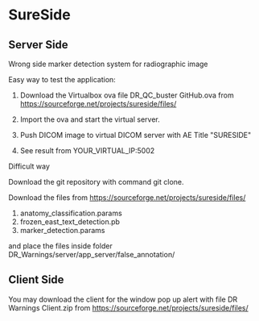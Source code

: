# SureSide

## Server Side

Wrong side marker detection system for radiographic image

Easy way to test the application:

1. Download the Virtualbox ova file DR_QC_buster GitHub.ova from  https://sourceforge.net/projects/sureside/files/
  
2. Import the ova and start the virtual server.

3. Push DICOM image to virtual DICOM server with AE Title "SURESIDE"

4. See result from YOUR_VIRTUAL_IP:5002


Difficult way

Download the git repository with command git clone.

Download the files from https://sourceforge.net/projects/sureside/files/

1. anatomy_classification.params
2. frozen_east_text_detection.pb
3. marker_detection.params

and place the files inside folder DR_Warnings/server/app_server/false_annotation/

## Client Side

You may download the client for the window pop up alert with file DR Warnings Client.zip from https://sourceforge.net/projects/sureside/files/




